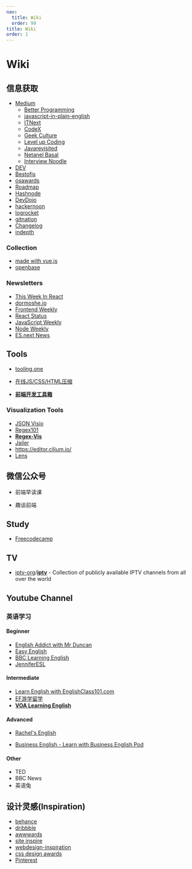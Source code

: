 ```yaml
---
nav:
  title: Wiki
  order: 99
title: Wiki
order: 1
---
```


# Wiki

## 信息获取

- [Medium](https://medium.com/)
  - [Better Programming](https://medium.com/better-programming)
  - [javascript-in-plain-english](https://medium.com/javascript-in-plain-english)
  - [ITNext](https://itnext.io/)
  - [CodeX](https://medium.com/codex)
  - [Geek Culture](https://medium.com/geekculture)
  - [Level up Coding](https://levelup.gitconnected.com/)
  - [Javarevisited](https://medium.com/javarevisited)
  - [Netanel Basal](https://netbasal.medium.com/?source=user_profile-------------------------------------)
  - [Interview Noodle](https://medium.com/interviewnoodle)
- [DEV](https://dev.to/)
- [Bestofjs](https://bestofjs.org/)
- [osawards](https://osawards.com/)
- [Roadmap](https://roadmap.sh/)
- [Hashnode](https://hashnode.com/)
- [DevDojo](https://devdojo.com/)
- [hackernoon](https://hackernoon.com/)
- [logrocket](https://blog.logrocket.com/)
- [gitnation](https://portal.gitnation.org/)
- [Changelog](https://changelog.com/)
- [indepth](https://indepth.dev/)

### Collection

- [made with vue.js](https://madewithvuejs.com/)
- [openbase](https://openbase.com/)

### Newsletters

- [This Week In React](https://www.getrevue.co/profile/thisweekinreact)
- [dormoshe.io](https://dormoshe.io/)
- [Frontend Weekly](https://frontendweekly.co/)
- [React Status](https://react.statuscode.com/)
- [JavaScript Weekly](https://javascriptweekly.com/)
- [Node Weekly](https://nodeweekly.com/)
- [ES.next News](http://esnextnews.com/)

## Tools

- [tooling.one](https://tooling.one/)

- [在线JS/CSS/HTML压缩](https://tool.oschina.net/jscompress?type=2)
- [**前端开发工具箱**](https://www.html.cn/tool/html2string/)

### Visualization Tools

- [JSON Visio](https://github.com/AykutSarac/jsonvisio.com)
- [Regex101](https://regex101.com/)
- [**Regex-Vis**](https://regex-vis.com/)
- [Jailer](https://wisser.github.io/Jailer/data-browsing.html)
- https://editor.cilium.io/
- [Lens](https://github.com/lensapp/lens) 

## 微信公众号

- 前端早读课

- 趣谈前端

## Study

- [Freecodecamp](https://www.freecodecamp.org/)

## TV

- [iptv-org](https://github.com/iptv-org?type=source)/**[iptv](https://github.com/iptv-org/iptv)** - Collection of publicly available IPTV channels from all over the world

## Youtube Channel

### 英语学习

#### Beginner

- [English Addict with Mr Duncan](https://www.youtube.com/channel/UC8pPDhxSn1nee70LRKJ0p3g)
- [Easy English](https://www.youtube.com/easyenglishvideos)
- [BBC Learning English](https://www.youtube.com/user/bbclearningenglish/videos)
- [JenniferESL](https://www.youtube.com/user/JenniferESL)

#### **Intermediate**

- [Learn English with EnglishClass101.com](https://www.youtube.com/c/EnglishClass101)
- [EF游学留学](https://www.youtube.com/c/ef)
- [**VOA Learning English**](https://www.youtube.com/user/VOALearningEnglish)

#### Advanced

- [Rachel's English](https://www.youtube.com/user/rachelsenglish)

- [Business English - Learn with Business English Pod](https://www.youtube.com/user/bizpod)

#### Other

- TED
- BBC News
- 英语兔

## 设计灵感(Inspiration)

- [behance](https://www.behance.net/)
- [dribbble](https://dribbble.com/)
- [awwwards](https://www.awwwards.com/)
- [site inspire](https://www.siteinspire.com/)
- [webdesign-inspiration](https://www.webdesign-inspiration.com/)
- [css design awards](https://www.cssdesignawards.com/)
- [Pinterest](https://www.pinterest.com/)
